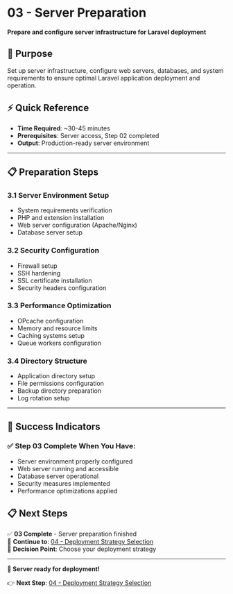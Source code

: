 # 03 - Server Preparation

**Prepare and configure server infrastructure for Laravel deployment**

## 🎯 Purpose

Set up server infrastructure, configure web servers, databases, and system requirements to ensure optimal Laravel application deployment and operation.

## ⚡ Quick Reference

- **Time Required**: ~30-45 minutes
- **Prerequisites**: Server access, Step 02 completed
- **Output**: Production-ready server environment

---

## 📋 Preparation Steps

### 3.1 Server Environment Setup
- System requirements verification
- PHP and extension installation
- Web server configuration (Apache/Nginx)
- Database server setup

### 3.2 Security Configuration
- Firewall setup
- SSH hardening
- SSL certificate installation
- Security headers configuration

### 3.3 Performance Optimization
- OPcache configuration
- Memory and resource limits
- Caching systems setup
- Queue workers configuration

### 3.4 Directory Structure
- Application directory setup
- File permissions configuration
- Backup directory preparation
- Log rotation setup

---

## 🎯 Success Indicators

### ✅ Step 03 Complete When You Have:
- Server environment properly configured
- Web server running and accessible
- Database server operational
- Security measures implemented
- Performance optimizations applied

## 📋 Next Steps

✅ **03 Complete** - Server preparation finished  
🔄 **Continue to**: [04 - Deployment Strategy Selection](../04-Deployment-Strategy-Selection/README.md)  
🎯 **Decision Point**: Choose your deployment strategy

---

**🎉 Server ready for deployment!**

👉 **Next Step**: [04 - Deployment Strategy Selection](../04-Deployment-Strategy-Selection/README.md)
